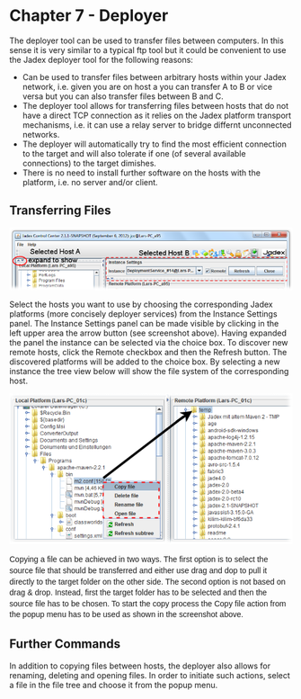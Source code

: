 Chapter 7 - Deployer
=================================



The deployer tool can be used to transfer files between computers. In this sense it is very similar to a typical ftp tool but it could be convenient to use the Jadex deployer tool for the following reasons:

-   Can be used to transfer files between arbitrary hosts within your Jadex network, i.e. given you are on host a you can transfer A to B or vice versa but you can also transfer files between B and C.
-   The deployer tool allows for transferring files between hosts that do not have a direct TCP connection as it relies on the Jadex platform transport mechanisms, i.e. it can use a relay server to bridge differnt unconnected networks.
-   The deployer will automatically try to find the most efficient connection to the target and will also tolerate if one (of several available connections) to the target dimishes.
-   There is no need to install further software on the hosts with the platform, i.e. no server and/or client.

Transferring Files
-------------------------------

![07 Deployer@host\_selection.png](host_selection.png)

Select the hosts you want to use by choosing the corresponding Jadex platforms (more concisely deployer services) from the Instance Settings panel. The Instance Settings panel can be made visible by clicking in the left upper area the arrow button (see screenshot above). Having expanded the panel the instance can be selected via the choice box. To discover new remote hosts, click the Remote checkbox and then the Refresh button. The discovered platforms will be added to the choice box. By selecting a new instance the tree view below will show the file system of the corresponding host.

<div>

<span style="line-height: 19.600000381469727px;">![](copy.png)

<span style="font-family: sans-serif; font-size: 14px; font-style: normal; line-height: 19.600000381469727px; text-align: start; ">Copying a file can be achieved in two ways. The first option is to select the source file that should be transferred and either use drag and dop to pull it directly to the target folder on the other side. The second option is not based on drag & drop. Instead, first the target folder has to be selected and then the source file has to be chosen. To start the copy process the Copy file action from the popup menu has to be used as shown in the screenshot above.

</div>

Further Commands
-----------------------------

In addition to copying files between hosts, the deployer also allows for renaming, deleting and opening files. In order to initiate such actions, select a file in the file tree and choose it from the popup menu.

